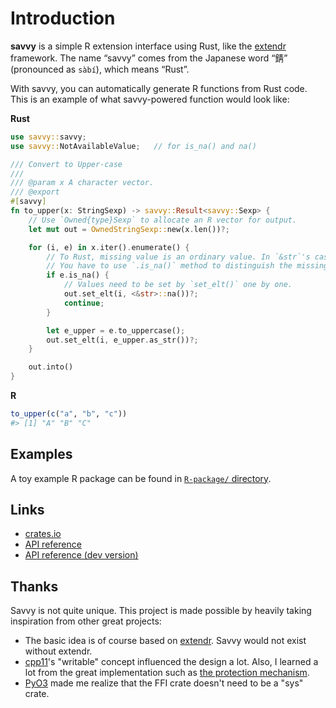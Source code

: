 # Introduction

**savvy** is a simple R extension interface using Rust, like the
[extendr](https://extendr.github.io/) framework. The name “savvy” comes
from the Japanese word “錆” (pronounced as `sàbí`), which means “Rust”.

With savvy, you can automatically generate R functions from Rust code.
This is an example of what savvy-powered function would look like:

**Rust**

``` rust
use savvy::savvy;
use savvy::NotAvailableValue;   // for is_na() and na()

/// Convert to Upper-case
/// 
/// @param x A character vector.
/// @export
#[savvy]
fn to_upper(x: StringSexp) -> savvy::Result<savvy::Sexp> {
    // Use `Owned{type}Sexp` to allocate an R vector for output.
    let mut out = OwnedStringSexp::new(x.len())?;

    for (i, e) in x.iter().enumerate() {
        // To Rust, missing value is an ordinary value. In `&str`'s case, it's just "NA".
        // You have to use `.is_na()` method to distinguish the missing value.
        if e.is_na() {
            // Values need to be set by `set_elt()` one by one.
            out.set_elt(i, <&str>::na())?;
            continue;
        }

        let e_upper = e.to_uppercase();
        out.set_elt(i, e_upper.as_str())?;
    }

    out.into()
}
```

**R**

``` r
to_upper(c("a", "b", "c"))
#> [1] "A" "B" "C"
```

## Examples

A toy example R package can be found in [`R-package/`
directory](https://github.com/yutannihilation/savvy/tree/master/R-package).

## Links

* [crates.io](https://crates.io/crates/savvy)
* [API reference](https://docs.rs/savvy/latest/)
* [API reference (dev version)](https://yutannihilation.github.io/savvy/reference/savvy/)

## Thanks

Savvy is not quite unique. This project is made possible by heavily taking
inspiration from other great projects:

* The basic idea is of course based on
  [extendr](https://github.com/extendr/extendr/). Savvy would not exist without
  extendr.
* [cpp11](https://cpp11.r-lib.org/)'s "writable" concept influenced the design a
  lot. Also, I learned a lot from the great implementation such as [the
  protection mechanism](https://cpp11.r-lib.org/articles/internals.html#protection).
* [PyO3](https://github.com/PyO3/pyo3) made me realize that the FFI crate
  doesn't need to be a "sys" crate.
